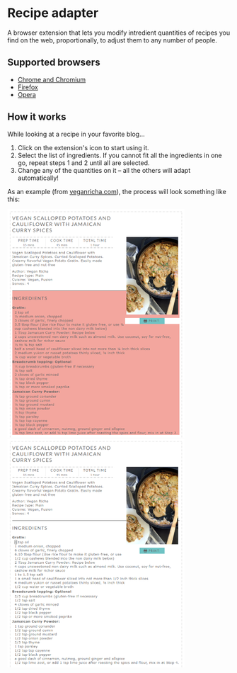 # Recipe adapter
A browser extension that lets you modify intredient quantities of recipes you find on the web, proportionally, to adjust them to any number of people.

## Supported browsers
- [Chrome and Chromium](https://chrome.google.com/webstore/detail/recipe-adapter/milammgjlcmebbiiikmbfjjlcjepdilg/)
- [Firefox](https://addons.mozilla.org/en-US/firefox/addon/recipe-adapter/)
- [Opera](https://addons.opera.com/en/extensions/details/recipe-adapter/)

## How it works
While looking at a recipe in your favorite blog...
1. Click on the extension's icon to start using it.
2. Select the list of ingredients. If you cannot fit all the ingredients in one go, repeat steps 1 and 2 until all are selected. 
3. Change any of the quantities on it – all the others will adapt automatically!

As an example (from [veganricha.com](https://www.veganricha.com/)), the process will look something like this:

<img src="images/examples/ingredient-selection.png" width="400" alt="Recipe adapter ingredient selection example">
<img src="images/examples/ingredient-modification.png" width="400" alt="Recipe adapter ingredient modification example">

